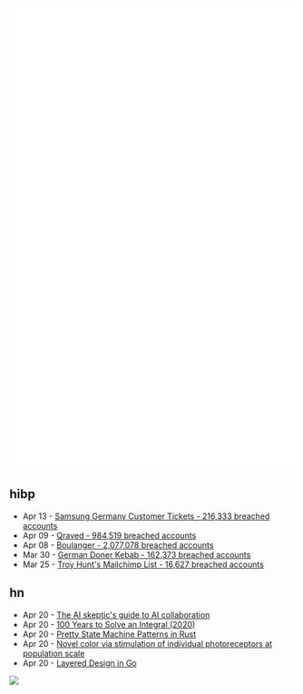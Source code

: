 ![Metrics](https://raw.githubusercontent.com/phixion/phixion/master/metrics.svg)

## hibp

<!--
for https://github.com/phixion/phixion/blob/main/.github/workflows/feeds.yml
-->
<!--START_SECTION:haveibeenpwnd-->
- Apr 13 - [Samsung Germany Customer Tickets - 216,333 breached accounts](https://haveibeenpwned.com/PwnedWebsites#SamsungGermany)
- Apr 09 - [Qraved - 984,519 breached accounts](https://haveibeenpwned.com/PwnedWebsites#Qraved)
- Apr 08 - [Boulanger - 2,077,078 breached accounts](https://haveibeenpwned.com/PwnedWebsites#Boulanger)
- Mar 30 - [German Doner Kebab - 162,373 breached accounts](https://haveibeenpwned.com/PwnedWebsites#GermanDonerKebab)
- Mar 25 - [Troy Hunt's Mailchimp List - 16,627 breached accounts](https://haveibeenpwned.com/PwnedWebsites#TroyHuntMailchimpList)
<!--END_SECTION:haveibeenpwnd-->

## hn

<!--
for https://github.com/phixion/phixion/blob/main/.github/workflows/feeds.yml
-->
<!--START_SECTION:hn-->
- Apr 20 - [The AI skeptic's guide to AI collaboration](https://hils.substack.com/p/the-ai-skeptics-guide-to-ai-collaboration)
- Apr 20 - [100 Years to Solve an Integral (2020)](https://liorsinai.github.io/mathematics/2020/08/27/secant-mercator.html)
- Apr 20 - [Pretty State Machine Patterns in Rust](https://hoverbear.org/blog/rust-state-machine-pattern/)
- Apr 20 - [Novel color via stimulation of individual photoreceptors at population scale](https://www.science.org/doi/10.1126/sciadv.adu1052)
- Apr 20 - [Layered Design in Go](https://jerf.org/iri/post/2025/go_layered_design/)
<!--END_SECTION:hn-->

<!--
for https://yhype.me
-->
![](https://hit.yhype.me/github/profile?user_id=13013670)
